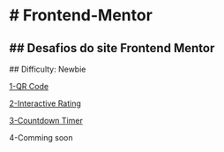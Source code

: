 <h1># Frontend-Mentor</h1>
<h2>## Desafios do site Frontend Mentor</h2>

<p>## Difficulty: Newbie</p>
<p>
    <a href="https://hugoalbuquerque1993.github.io/Frontend-Mentor/qr-code-component-main/index.html">1-QR Code</a>
</p>
<p>
    <a href="https://hugoalbuquerque1993.github.io/Frontend-Mentor/interactive-rating-component-main/index.html">2-Interactive Rating</a>
</p>
<p>
    <a href="https://hugoalbuquerque1993.github.io/Frontend-Mentor/launch-countdown-timer-main/index.html">3-Countdown Timer</a>
</p>
<p>
    <a>4-Comming soon</a>
</p>
<!--
(href="https://hugoalbuquerque1993.github.io/Frontend-Mentor/???/index.html")
-->
